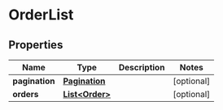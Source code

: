 # OrderList

## Properties
Name | Type | Description | Notes
------------ | ------------- | ------------- | -------------
**pagination** | [**Pagination**](Pagination.md) |  |  [optional]
**orders** | [**List&lt;Order&gt;**](Order.md) |  |  [optional]
